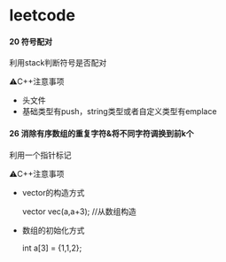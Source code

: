 # leetcode
#### 20 符号配对

利用stack判断符号是否配对

⚠️C++注意事项

* 头文件<stack>
* 基础类型有push，string类型或者自定义类型有emplace

#### 26 消除有序数组的重复字符&将不同字符调换到前k个

利用一个指针标记

⚠️C++注意事项

* vector的构造方式

  vector<int> vec(a,a+3); //从数组构造

* 数组的初始化方式

  int a[3] = {1,1,2};


